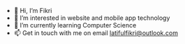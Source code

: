 - 👋 Hi, I’m Fikri
- 👀 I’m interested in website and mobile app technology
- 🌱 I’m currently learning Computer Science
- 📫 Get in touch with me on email latifulfikri@outlook.com

<!---
latifulfikri/latifulfikri is a ✨ special ✨ repository because its `README.md` (this file) appears on your GitHub profile.
You can click the Preview link to take a look at your changes.
--->
